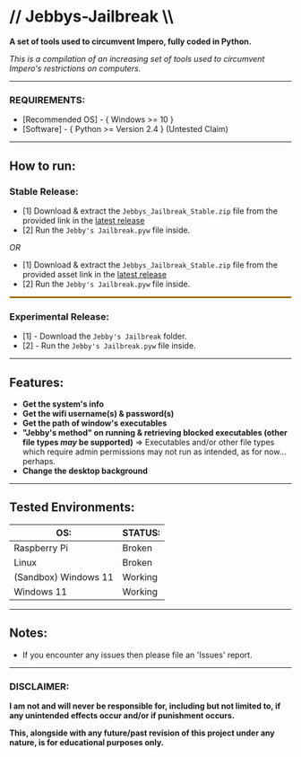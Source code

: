 # // Jebbys-Jailbreak \\\
**A set of tools used to circumvent Impero, fully coded in Python.**

*This is a compilation of an increasing set of tools used to circumvent Impero's restrictions on computers.*

---

### REQUIREMENTS:
- [Recommended OS] - { Windows >= 10 }
- [Software] - { Python >= Version 2.4 } (Untested Claim)

---

## How to run:
### **Stable Release:**
- [1] Download & extract the `Jebbys_Jailbreak_Stable.zip` file from the provided link in the [latest release](https://github.com/JebbyCodes/Jebbys-Jailbreak/releases/tag/v8)
- [2] Run the `Jebby's Jailbreak.pyw` file inside.

*OR*

- [1] Download & extract the `Jebbys_Jailbreak_Stable.zip` file from the provided asset link in the [latest release](https://github.com/JebbyCodes/Jebbys-Jailbreak/releases/tag/v8)
- [2] Run the `Jebby's Jailbreak.pyw` file inside.

<hr style="border:0.5px solid orange">

### **Experimental Release:**
- [1] - Download the `Jebby's Jailbreak` folder.
- [2] - Run the `Jebby's Jailbreak.pyw` file inside.

---

## Features:
- **Get the system's info**
- **Get the wifi username(s) & password(s)**
- **Get the path of window's executables**
- **"Jebby's method" on running & retrieving blocked executables (other file types *may* be supported)**
=> Executables and/or other file types which require admin permissions may not run as intended, as for now... perhaps.
- **Change the desktop background**

---

## Tested Environments:

| OS:                  | STATUS: |
| -------------------- |---------|
| Raspberry Pi         | Broken  |
| Linux                | Broken  |
| (Sandbox) Windows 11 | Working | 
| Windows 11           | Working |

---

## Notes:
- If you encounter any issues then please file an 'Issues' report.

---

### DISCLAIMER:

**I am not and will never be responsible for, including but not limited to, if any unintended effects occur and/or if punishment occurs.**

**This, alongside with any future/past revision of this project under any nature, is for educational purposes only.**


